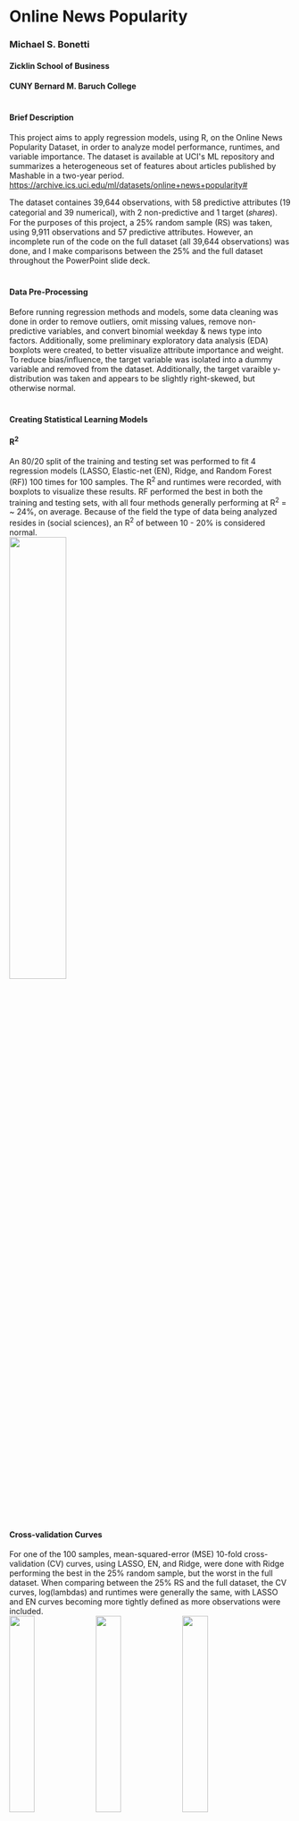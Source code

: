 # Online News Popularity
### Michael S. Bonetti
#### Zicklin School of Business
#### CUNY Bernard M. Baruch College
#
#### Brief Description

This project aims to apply regression models, using R, on the Online News Popularity Dataset, in order to analyze model performance, runtimes, and variable importance. The dataset is available at UCI's ML repository and summarizes a heterogeneous set of features about articles published by Mashable in a two-year period.
https://archive.ics.uci.edu/ml/datasets/online+news+popularity#

The dataset containes 39,644 observations, with 58 predictive attributes (19 categorial and 39 numerical), with 2 non-predictive and 1 target (𝑠ℎ𝑎𝑟𝑒𝑠). For the purposes of this project, a 25% random sample (RS) was taken, using 9,911 observations and 57 predictive attributes. However, an incomplete run of the code on the full dataset (all 39,644 observations) was done, and I make comparisons between the 25% and the full dataset throughout the PowerPoint slide deck.

#
#### Data Pre-Processing
Before running regression methods and models, some data cleaning was done in order to remove outliers, omit missing values, remove non-predictive variables, and convert binomial weekday & news type into factors. Additionally, some preliminary exploratory data analysis (EDA) boxplots were created, to better visualize attribute importance and weight. To reduce bias/influence, the target variable was isolated into a dummy variable and removed from the dataset. Additionally, the target varaible y-distribution was taken and appears to be slightly right-skewed, but otherwise normal.
#
####  Creating Statistical Learning Models

#### R<sup>2</sup>
An 80/20 split of the training and testing set was performed to fit 4 regression models (LASSO, Elastic-net (EN), Ridge, and Random Forest (RF)) 100 times for 100 samples. The R<sup>2 </sup> and runtimes were recorded, with boxplots to visualize these results. RF performed the best in both the training and testing sets, with all four methods generally performing at R<sup>2</sup> = ~ 24%, on average. Because of the field the type of data being analyzed resides in (social sciences), an R<sup>2</sup> of between 10 - 20% is considered normal.\
<img src="https://user-images.githubusercontent.com/83367900/117169373-0cb83d80-ad97-11eb-8fa9-c381b2064e34.png" width="45%" height="45%">

#### Cross-validation Curves
For one of the 100 samples, mean-squared-error (MSE) 10-fold cross-validation (CV) curves, using LASSO, EN, and Ridge, were done with Ridge performing the best in the 25% random sample, but the worst in the full dataset. When comparing between the 25% RS and the full dataset, the CV curves, log(lambdas) and runtimes were generally the same, with LASSO and EN curves becoming more tightly defined as more observations were included.\
<img src="https://user-images.githubusercontent.com/83367900/117169320-032ed580-ad97-11eb-9379-ab3a5db9977d.png" width="30%" height="30%">
<img src="https://user-images.githubusercontent.com/83367900/117169333-04f89900-ad97-11eb-8216-6d97b1f2b64b.png" width="30%" height="30%">
<img src="https://user-images.githubusercontent.com/83367900/117169342-06c25c80-ad97-11eb-8e2d-dc36256d3297.png" width="30%" height="30%">

#
####  Residuals
On observing the residuals for the training and testing set, based on one of the 100 samples, the residual means neared zero, with all methods having roughly the same residual variance, expect for RF training. Even in the testing set, RF was slightly smaller than the other 3 methods of LASSO, EN, and Ridge. The boxplots shrank in variance, overall, as more observations were included.\
<img src="https://user-images.githubusercontent.com/83367900/117170935-6e2cdc00-ad98-11eb-86e1-71cbd94c6dca.png" width="45%" height="45%">

#
####  Bootstrapping, Performance and Runtimes
100 bootstrapping samples were performed, with the runtimes and results tracked, followed by fitting 10-fold CVs onto LASSO, EN, and Ridge, with an RF fitting. This was only done for the 25% RS, as this procedure was incomplete on the full dataset run.\
<img src="https://user-images.githubusercontent.com/83367900/117171129-9b798a00-ad98-11eb-8474-853f365c4f44.png" width="45%" height="45%">

#
####  Variable Importance
Creating bootstrapping samples and fitting onto the entire 25% RS dataset allows for estimated coefficients (RF) and variable importance (LASSO, EN, Ridge) barplots to be generated. Variables 26, 25 and 27 were the top 3 influencers for RF.\
<img src="https://user-images.githubusercontent.com/83367900/117171268-b946ef00-ad98-11eb-8fd9-e41db15915dd.png" width="45%" height="45%">

#
####  Results

#### Variable Importance
* The top 3 positive influencers are 26 - 𝑘𝑤_𝑎𝑣𝑔_𝑎𝑣𝑔 (Avg. keyword (avg. shares)), 29 - 𝑠𝑒𝑙𝑓_𝑟𝑒𝑓𝑒𝑟𝑒𝑛𝑐𝑒_𝑎𝑣𝑔_𝑠ℎ𝑎𝑟𝑒𝑠 (Avg. shares of referenced articles in Mashable), and 37 - 𝐿𝐷𝐴_00 (Closeness to LDA topic 0)
* The top 3 negative influencers are 25 - 𝑘𝑤_𝑚𝑎𝑥_𝑎𝑣𝑔 (Avg. keyword (max. shares)), 10 - 𝑎𝑣𝑒𝑟𝑎𝑔𝑒_𝑡𝑜𝑘𝑒𝑛_𝑙𝑒𝑛𝑔𝑡ℎ (Avg. length of words in content), and 13 - 𝑑𝑎𝑡𝑎_𝑐ℎ𝑎𝑛𝑛𝑒𝑙_𝑖𝑠_𝑒𝑛𝑡𝑒𝑟𝑡𝑎𝑖𝑛𝑚𝑒𝑛𝑡 (Is data channel 'Entertainment’?)
* The top two ranking parameters for RF, 𝑘𝑤_𝑎𝑣𝑔_𝑎𝑣𝑔 and 𝑘𝑤_𝑚𝑎𝑥_𝑎𝑣𝑔, exactly match what Fernandes, Vinagre, and Cortez, the original dataset authors, achieved!
<img src="https://user-images.githubusercontent.com/83367900/117169211-e8f4f780-ad96-11eb-9932-9d743b389b35.png" width="45%" height="45%">

#### 25% Random Sample vs. Full Dataset Comparison
* Results were generally the same
* Overall performance decreased, and Ridge / RF caused runtimes to substantially increase (26+ hrs)
* CV curves had same shapes, while boxplot variances shrank

#### Improvements can be made…
* Using RF (still the best performer), AdaBoost, SVM, kNN, NB, as well as CART and C5.0
#### … but human behavior is unpredictable!
* Therefore, R<sup>2</sup> between 10 – 20% for social sciences is acceptable

#
#### Closing Thoughts
While human behavior can be predicted, to a certain extent in order to ascertain some insights from the Mashable dataset, performance may increase under classification models, but not by much for regression models. The performance figures I obtained, via the 25% RS where above average at ~ 21%, where this was significantly reduced under the full dataset run. As such, the unpredictability of human behavior will "cap" performance in a range between 10 - 20%. Therefore, using the full dataset, along with Random Forest, provides only minimal performance gains, but doesn't justify the excessive runtime to create the models. LASSO / EN appeared to be the better regression model choices, having consistently solid performance and quick runtimes. Additionally, by comparing my variable importance and estimated coefficent parameters, a common trait between my results and the authors was the top-ranking variables were not specific-type attributes (e.g. day of the week or article category) but more general in nature, and related to averages. As such, although improvements can surely be made, the data _may_ be insufficent to adequately predict the number of shares for a Mashable news article, based on its popularity.
